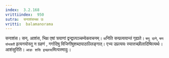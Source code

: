 ```yaml
---
index:  3.2.168
vrittiindex:  950
sutra:  सनाशंसभक्ष उः
vritti:  balamanorama 
---
```


सनाशंस। सन्, आशंस, भिक्ष एषां त्रयाणां द्वन्द्वात्पञ्चम्येकवचनम्। `स`निति सन्प्रत्ययान्तं गृह्यते। `षणु दाने`, `षण संभक्तौ` इत्यनयोस्तु न ग्रहणं , गर्गादिषु विजिगीषुशब्दापाठाल्लिङ्गात्। एभ्य उप्रत्ययः स्यात्तच्छीलादिष्वित्यर्थः। आशंसुरिति। `आङः शसि इच्छाया`मित्यस्मादुः। 


